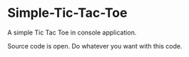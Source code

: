 # Simple-Tic-Tac-Toe
A simple Tic Tac Toe in console application. 

Source code is open. Do whatever you want with this code.

